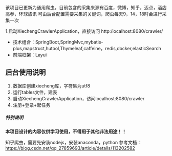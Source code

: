 该项目已更新为通用爬虫，目前包含的采集来源有百度，微博，知乎，迈点，酒店高参，环球旅讯
可由后台配置需要采集的关键词，爬虫每天9，14，18时会进行采集一次

1.启动XiechengCrawlerApplication，直接访问 http:/localhost:8080/crawler/

- 技术组合：SpringBoot,SpringMvc,mybatis-plus,mapstruct,hutool,Thymeleaf,caffeine，redis,docker,elasticSearch
- 前端框架：Layui

## 后台使用说明
1. 数据库创建xiecheng库，字符集为utf8
2. 运行tables文件，建表
5. 启动XiechengCrawlerApplication，访问localhost:8080/crawler
6. 注册+登录+起任务


##### 特别说明

**本项目设计的内容仅供学习使用，不得用于其他非法用途！！**


知乎爬虫，需要先安装nodejs，安装anaconda，python
参考文档：https://blog.csdn.net/qq_27859693/article/details/113202582

